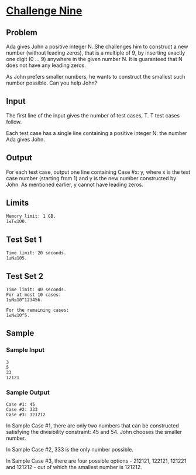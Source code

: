 # [Challenge Nine](https://codingcompetitions.withgoogle.com/kickstart/round/00000000008cb33e/00000000009e7997)

## Problem
Ada gives John a positive integer N. She challenges him to construct a new number (without leading zeros), that is a multiple of 9, by inserting exactly one digit (0 … 9) anywhere in the given number N. It is guaranteed that N does not have any leading zeros.

As John prefers smaller numbers, he wants to construct the smallest such number possible. Can you help John?

## Input
The first line of the input gives the number of test cases, T. T test cases follow.

Each test case has a single line containing a positive integer N: the number Ada gives John.

## Output
For each test case, output one line containing Case #x: y, where x is the test case number (starting from 1) and y is the new number constructed by John. As mentioned earlier, y cannot have leading zeros.

## Limits
```
Memory limit: 1 GB.
1≤T≤100.
```
## Test Set 1
```
Time limit: 20 seconds.
1≤N≤105.
```
## Test Set 2
```
Time limit: 40 seconds.
For at most 10 cases:
1≤N≤10^123456.

For the remaining cases:
1≤N≤10^5.
```
## Sample
### Sample Input
```
3
5
33
12121
```
### Sample Output
```
Case #1: 45
Case #2: 333
Case #3: 121212
```
In Sample Case #1, there are only two numbers that can be constructed satisfying the divisibility constraint: 45 and 54. John chooses the smaller number.

In Sample Case #2, 333 is the only number possible.

In Sample Case #3, there are four possible options - 212121, 122121, 121221 and 121212 - out of which the smallest number is 121212.
